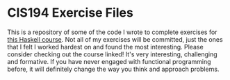 # CIS194 Exercise Files

This is a repository of some of the code I wrote to complete exercises for [this Haskell course](https://www.seas.upenn.edu/~cis194/fall16/index.html).
Not all of my exercises will be committed, just the ones that I felt I worked hardest on and found the most interesting. Please consider checking out
the course linked! It's very interesting, challenging and formative. If you have never engaged with functional programming before, it will definitely
change the way you think and approach problems.
